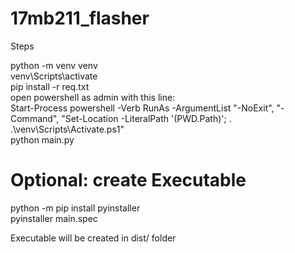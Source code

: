 # 17mb211_flasher

Steps

python -m venv venv  
venv\Scripts\activate  
pip install -r req.txt  
open powershell as admin with this line:   
Start-Process powershell -Verb RunAs -ArgumentList "-NoExit", "-Command", "Set-Location -LiteralPath '$($PWD.Path)'; . .\venv\Scripts\Activate.ps1"  
python main.py  

# Optional: create Executable

python -m pip install pyinstaller  
pyinstaller main.spec  

Executable will be created in dist/ folder  
